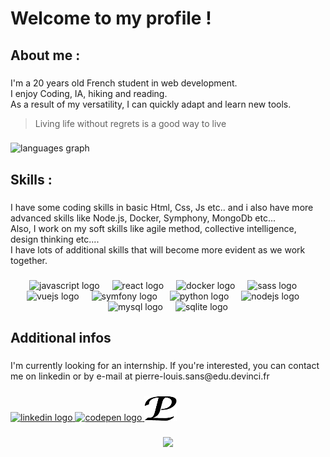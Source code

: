 <h1 align="left">Welcome to my profile !</h1>

###

<h2 align="left">About me :</h2>

###

<p align="left">I'm a 20 years old French student in web development.<br>I enjoy Coding, IA, hiking and reading. <br>As a result of my versatility, I can quickly adapt and learn new tools.<br></p>

>Living life without regrets is a good way to live

###

<div align="left">
  <img src="https://github-readme-stats.vercel.app/api/top-langs?username=PL83&locale=en&hide_title=false&layout=compact&card_width=320&langs_count=5&theme=merko&hide_border=false&order=2" height="150" alt="languages graph"  />
</div>

###

<h2 align="left">Skills :</h2>

###

<p align="left">I have some coding skills in basic Html, Css, Js etc.. and i also have more advanced skills like Node.js, Docker, Symphony, MongoDb etc...<br>Also, I work on my soft skills like agile method, collective intelligence, design thinking etc....<br>I have lots of additional skills that will become more evident as we work together.</p>

###

<div align="center">
  <img src="https://cdn.jsdelivr.net/gh/devicons/devicon/icons/javascript/javascript-original.svg" height="40" alt="javascript logo"  />
  <img width="12" />
  <img src="https://cdn.jsdelivr.net/gh/devicons/devicon/icons/react/react-original.svg" height="40" alt="react logo"  />
  <img width="12" />
  <img src="https://cdn.jsdelivr.net/gh/devicons/devicon/icons/docker/docker-original.svg" height="40" alt="docker logo"  />
  <img width="12" />
  <img src="https://cdn.jsdelivr.net/gh/devicons/devicon/icons/sass/sass-original.svg" height="40" alt="sass logo"  />
  <img width="12" />
  <img src="https://cdn.jsdelivr.net/gh/devicons/devicon/icons/vuejs/vuejs-original.svg" height="40" alt="vuejs logo"  />
  <img width="12" />
  <img src="https://skillicons.dev/icons?i=symfony" height="40" alt="symfony logo"  />
  <img width="12" />
  <img src="https://cdn.jsdelivr.net/gh/devicons/devicon/icons/python/python-original.svg" height="40" alt="python logo"  />
  <img width="12" />
  <img src="https://cdn.jsdelivr.net/gh/devicons/devicon/icons/nodejs/nodejs-original.svg" height="40" alt="nodejs logo"  />
  <img width="12" />
  <img src="https://cdn.jsdelivr.net/gh/devicons/devicon/icons/mysql/mysql-original.svg" height="40" alt="mysql logo"  />
  <img width="12" />
  <img src="https://cdn.jsdelivr.net/gh/devicons/devicon/icons/sqlite/sqlite-original.svg" height="40" alt="sqlite logo"  />
</div>

###

<h2 align="left">Additional infos</h2>

###

<p align="left">I'm currently looking for an internship. If you're interested, you can contact me on linkedin or by e-mail at pierre-louis.sans@edu.devinci.fr </p>

###

<div align="left">
  <a href="https://www.linkedin.com/in/pierre-louis-sans-7756b0223/" target="_blank">
    <img src="https://raw.githubusercontent.com/maurodesouza/profile-readme-generator/master/src/assets/icons/social/linkedin/default.svg" width="52" height="40" alt="linkedin logo"  />
  </a>
  <a href="https://codepen.io/zorgos" target="_blank">
    <img src="https://raw.githubusercontent.com/maurodesouza/profile-readme-generator/master/src/assets/icons/social/codepen/default.svg" width="52" height="40" alt="codepen logo"  />
  </a>
  <a href="https://pl83.github.io/PortfolioV2/" target="_blank">
    <img src="https://raw.githubusercontent.com/Pl83/PortfolioV2/main/img/logoperso.png" width="52" height="40" alt="logo perso" />
  </a>
</div>

###

<div align="center">
  <img src="https://profile-counter.glitch.me/PL83/count.svg?"  />
</div>

###
